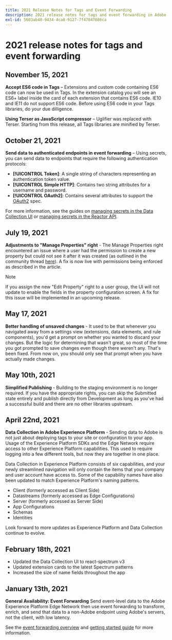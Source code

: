 ```yaml
---
title: 2021 Release Notes for Tags and Event Forwarding
description: 2021 release notes for tags and event forwarding in Adobe Experience Platform.
exl-id: 5603ab40-9434-4ca8-9127-7f47047686ca
---
```

# 2021 release notes for tags and event forwarding

## November 15, 2021

**Accept ES6 code in Tags** – Extensions and custom code containing ES6 code can now be used in Tags. In the extension catalog you will see an ES6+ label inside the card of each extension that contains ES6 code. IE10 and IE11 do not support ES6 code. Before using ES6 code in your Tags libraries, do your due dilligence.

**Using Terser as JavaScript compressor** – Uglifier was replaced with Terser. Starting from this release, all Tags libraries are minified by Terser.

## October 21, 2021

**Send data to authenticated endpoints in event forwarding** – Using secrets, you can send data to endpoints that require the following authentication protocols:

* **[!UICONTROL Token]**: A single string of characters representing an authentication token value.
* **[!UICONTROL Simple HTTP]**: Contains two string attributes for a username and password.
* **[!UICONTROL OAuth2]**: Contains several attributes to support the [OAuth2](https://datatracker.ietf.org/doc/html/rfc6749) spec.

For more information, see the guides on [managing secrets in the Data Collection UI](../ui/event-forwarding/secrets.md) or [managing secrets in the Reactor API](../api/guides/secrets.md).

## July 19, 2021

**Adjustments to "Manage Properties" right** - The Manage Properties right encountered an issue where a user had the permission to create a new property but could not see it after it was created (as outlined in the community thread [here](https://experienceleaguecommunities.adobe.com/t5/adobe-experience-platform-launch/technical-advisory-adjustments-to-the-manage-properties/ba-p/399176)). A fix is now live with permissions being enforced as described in the article.

>[!NOTE]
>
>If you assign the new "Edit Property" right to a user group, the UI will not update to enable the fields in the property configuration screen. A fix for this issue will be implemented in an upcoming release.

## May 17, 2021

**Better handling of unsaved changes** - It used to be that whenever you navigated away from a settings view (extensions, data elements, and rule components), you'd get a prompt on whether you wanted to discard your changes. But the logic for determining that wasn't great, so most of the time you got prompted to save changes even though there weren't any.  That's been fixed.  From now on, you should only see that prompt when you have actually made changes.

## May 10th, 2021

**Simplified Publishing** - Building to the staging environment is no longer required.  If you have the appropriate rights, you can skip the Submitted state entirely and publish directly from Development as long as you’ve had a successful build and there are no other libraries upstream.

## April 22nd, 2021

**Data Collection in Adobe Experience Platform** - Sending data to Adobe is not just about deploying tags to your site or configuration to your app.  Usage of the Experience Platform SDKs and the Edge Network require access to other Experience Platform capabilities.  This used to require logging into a few different tools, but now they are together in one place.

Data Collection in Experience Platform consists of six capabilities, and your newly streamlined navigation will only contain the items that your company and user account have access to.  Some of the capability names have also been updated to match Experience Platform's naming patterns.

* Client (formerly accessed as Client Side)
* Datastreams (formerly accessed as Edge Configurations)
* Server (formerly accessed as Server Side)
* App Configurations
* Schemas
* Identities

Look forward to more updates as Experience Platform and Data Collection continue to evolve.

## February 18th, 2021

* Updated the Data Collection UI to react-spectrum v3
* Updated extension cards to the latest Spectrum patterns
* Increased the size of name fields throughout the app

## January 13th, 2021

**General Availability: Event Forwarding** Send event-level data to the Adobe Experience Platform Edge Network then use event forwarding to transform, enrich, and send that data to a non-Adobe endpoint using Adobe's servers, not the client, with low latency.

See the [event forwarding overview](../ui/event-forwarding/overview.md) and [getting started guide](../ui/event-forwarding/getting-started.md) for more information.
